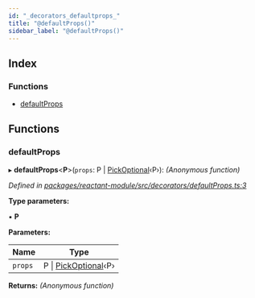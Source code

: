 ```yaml
---
id: "_decorators_defaultprops_"
title: "@defaultProps()"
sidebar_label: "@defaultProps()"
---
```


## Index

### Functions

* [defaultProps](_decorators_defaultprops_.md#defaultprops)

## Functions

###  defaultProps

▸ **defaultProps**<**P**>(`props`: P | [PickOptional](_interfaces_.md#pickoptional)‹P›): *(Anonymous function)*

*Defined in [packages/reactant-module/src/decorators/defaultProps.ts:3](https://github.com/unadlib/reactant/blob/1cc97a2/packages/reactant-module/src/decorators/defaultProps.ts#L3)*

**Type parameters:**

▪ **P**

**Parameters:**

Name | Type |
------ | ------ |
`props` | P &#124; [PickOptional](_interfaces_.md#pickoptional)‹P› |

**Returns:** *(Anonymous function)*
